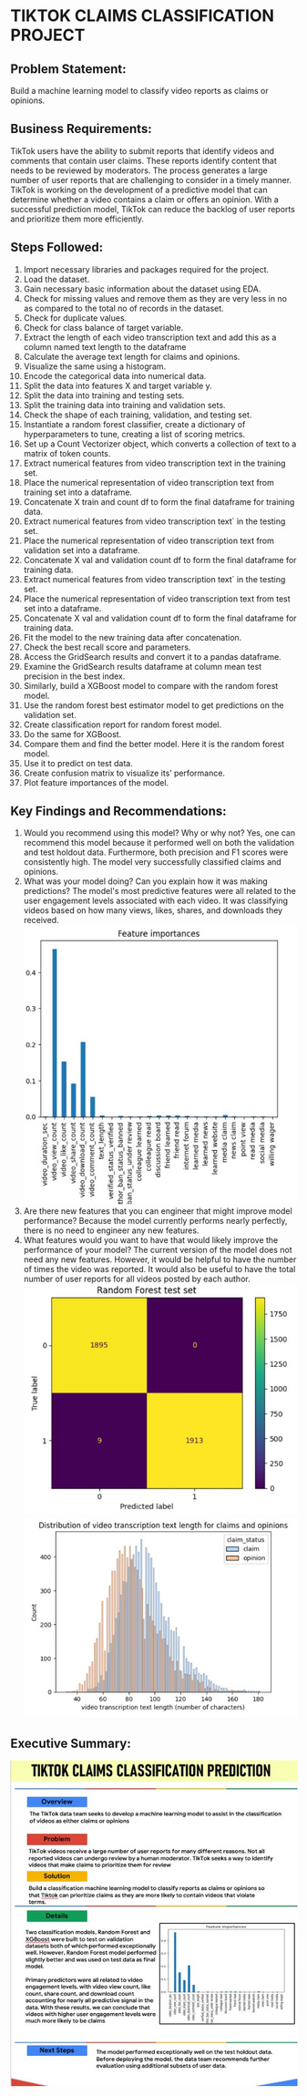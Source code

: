 # TIKTOK CLAIMS CLASSIFICATION PROJECT

## Problem Statement: 
Build a machine learning model to classify video reports as claims or opinions.

## Business Requirements:
TikTok users have the ability to submit reports that identify videos and comments that contain user claims. These reports identify content that needs to be reviewed by moderators. The process generates a large number of user reports that are challenging to consider in a timely manner. 
TikTok is working on the development of a predictive model that can determine whether a video contains a claim or offers an opinion. With a successful prediction model, TikTok can reduce the backlog of user reports and prioritize them more efficiently.

## Steps Followed:
1.	Import necessary libraries and packages required for the project.
2.	Load the dataset.
3.	Gain necessary basic information about the dataset using EDA.
4.	Check for missing values and remove them as they are very less in no as compared to the total no of records in the dataset.
5.	Check for duplicate values.
6.	Check for class balance of target variable.
7.	Extract the length of each video transcription text and add this as a column named text length to the dataframe
8.	Calculate the average text length for claims and opinions. 
9.	Visualize the same using a histogram.
10.	Encode the categorical data into numerical data.
11.	Split the data into features X and target variable y.
12.	Split the data into training and testing sets.
13.	Split the training data into training and validation sets.
14.	Check the shape of each training, validation, and testing set.
15.	Instantiate a random forest classifier, create a dictionary of hyperparameters to tune, creating  a list of scoring metrics.
16.	Set up a Count Vectorizer object, which converts a collection of text to a matrix of token counts.
17.	Extract numerical features from video transcription text in the training set.
18.	Place the numerical representation of video transcription text from training set into a dataframe.
19.	Concatenate X train and count df to form the final dataframe for training data.
20.	Extract numerical features from video transcription text` in the testing set.
21.	Place the numerical representation of video transcription text from validation set into a dataframe.
22.	Concatenate X val and validation count df to form the final dataframe for training data.
23.	Extract numerical features from video transcription text` in the testing set.
24.	Place the numerical representation of video transcription text from test set into a dataframe.
25.	Concatenate X val and validation count df to form the final dataframe for training data.
26.	Fit the model to the new training data after concatenation.
27.	Check the best recall score and parameters.
28.	Access the GridSearch results and convert it to a pandas dataframe.
29.	Examine the GridSearch results dataframe at column mean test precision in the best index.
30.	Similarly, build a XGBoost model to compare with the random forest model.
31.	Use the random forest best estimator model to get predictions on the validation set.
32.	Create classification report for random forest model.
33.	Do the same for XGBoost.
34.	Compare them and find the better model. Here it is the random forest model.
35.	Use it to predict on test data.
36.	Create confusion matrix to visualize its’ performance.
37.	 Plot feature importances of the model.

## Key Findings and Recommendations:
1.	Would you recommend using this model? Why or why not? Yes, one can recommend this model because it performed well on both the validation and test holdout data. Furthermore, both precision and F1 scores were consistently high. The model very successfully classified claims and opinions.
2.	What was your model doing? Can you explain how it was making predictions? The model's most predictive features were all related to the user engagement levels associated with each video. It was classifying videos based on how many views, likes, shares, and downloads they received.
![Image Alt](https://github.com/Sujato-Dutta/Tiktok-Claims-Classification/blob/b94c4740176efb8b929492879a819852ab8ab654/Feature%20Importances.jpg)
3.	Are there new features that you can engineer that might improve model performance? Because the model currently performs nearly perfectly, there is no need to engineer any new features.
4.	What features would you want to have that would likely improve the performance of your model? The current version of the model does not need any new features. However, it would be helpful to have the number of times the video was reported. It would also be useful to have the total number of user reports for all videos posted by each author.
![Image Alt](https://github.com/Sujato-Dutta/Tiktok-Claims-Classification/blob/9fd6e68ae1fc421cc5dd23518b535a91f26773b8/Random%20Forest%20Confusion%20Matrix.jpg)
![Image Alt](https://github.com/Sujato-Dutta/Tiktok-Claims-Classification/blob/40634bbd25412a3f483ac9c5a15dafda6f73fe2c/Text%20length%20for%20claims%20vs%20opinions.jpg)

## Executive Summary:
![Image Alt](https://github.com/Sujato-Dutta/Tiktok-Claims-Classification/blob/0aaa9fa597822d045b6edf942aafe25e9b535d3e/Tiktok%20Project%20Executive%20Summary.jpg)
